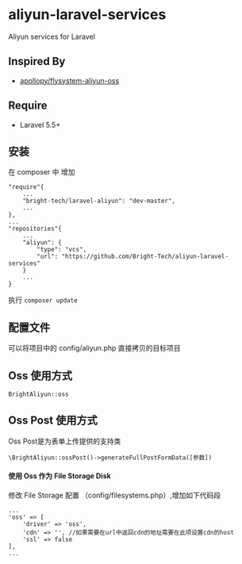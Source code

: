 # aliyun-laravel-services
Aliyun services for Laravel

## Inspired By
- [apollopy/flysystem-aliyun-oss](https://github.com/apollopy/flysystem-aliyun-oss)
 
## Require
- Laravel 5.5+
## 安装
在 composer 中 增加 
```
"require"{
    ...
    "bright-tech/laravel-aliyun": "dev-master",
    ...
},
...
"repositories"{
    ...
    "aliyun": {
        "type": "vcs",
        "url": "https://github.com/Bright-Tech/aliyun-laravel-services"
    }
    ...
}
```
执行  `composer update`
## 配置文件
可以将项目中的 config/aliyun.php 直接拷贝的目标项目
## Oss 使用方式
`BrightAliyun::oss`
## Oss Post 使用方式
Oss Post是为表单上传提供的支持类

```\BrightAliyun::ossPost()->generateFullPostFormData([参数])```

#### 使用 Oss 作为 File Storage Disk
修改 File Storage 配置 （config/filesystems.php）,增加如下代码段
```
...
'oss' => [
    'driver' => 'oss', 
    'cdn' => '', //如果需要在url中返回cdn的地址需要在此项设置cdn的host
    'ssl' => false
],
...
```
